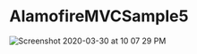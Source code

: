 # AlamofireMVCSample5

![Screenshot 2020-03-30 at 10 07 29 PM](https://user-images.githubusercontent.com/38103919/77938178-fa85e900-72d2-11ea-8341-75ee5d481428.png)
